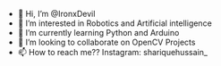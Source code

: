 - 👋 Hi, I’m @IronxDevil
- 👀 I’m interested in Robotics and Artificial intelligence 
- 🌱 I’m currently learning Python and Arduino
- 💞️ I’m looking to collaborate on OpenCV Projects
- 📫 How to reach me?? Instagram: shariquehussain_

<!---
IronxDevil/IronxDevil is a ✨ special ✨ repository because its `README.md` (this file) appears on your GitHub profile.
You can click the Preview link to take a look at your changes.
--->
